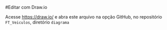 #Editar com Draw.io

Acesse https://draw.io/ e abra este arquivo na opção GitHub, no repositório `FT_Veiculos`, diretório `diagrama`

